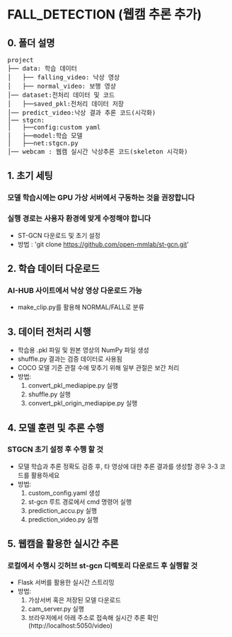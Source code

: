 # FALL_DETECTION (웹캠 추론 추가)

## 0. 폴더 설명
<pre>
project
├── data: 학습 데이터
│   ├── falling_video: 낙상 영상
│   ├── normal_video: 보행 영상
│── dataset:전처리 데이터 및 코드
│   ├──saved_pkl:전처리 데이터 저장
│── predict_video:낙상 결과 추론 코드(시각화)
│── stgcn:
│   ├──config:custom yaml
│   ├──model:학습 모델
│   ├──net:stgcn.py
│── webcam : 웹캠 실시간 낙상추론 코드(skeleton 시각화)
</pre>

## 1. 초기 세팅 
### 모델 학습시에는 GPU 가상 서버에서 구동하는 것을 권장합니다
### 실행 경로는 사용자 환경에 맞게 수정해야 합니다
- ST-GCN 다운로드 및 초기 설정
- 방법 : 'git clone https://github.com/open-mmlab/st-gcn.git'

## 2. 학습 데이터 다운로드
### AI-HUB 사이트에서 낙상 영상 다운로드 가능
- make_clip.py를 활용해 NORMAL/FALL로 분류

## 3. 데이터 전처리 시행 
- 학습용 .pkl 파일 및 원본 영상의 NumPy 파일 생성
- shuffle.py 결과는 검증 데이터로 사용됨
- COCO 모델 기준 관절 수에 맞추기 위해 일부 관절은 보간 처리
- 방법:
     1. convert_pkl_mediapipe.py 실행
     2. shuffle.py 실행
     3. convert_pkl_origin_mediapipe.py 실행

## 4. 모델 훈련 및 추론 수행
### STGCN 초기 설정 후 수행 할 것 
- 모델 학습과 추론 정확도 검증 후, 타 영상에 대한 추론 결과를 생성할 경우 3-3 코드를 활용하세요
- 방법:
     1. custom_config.yaml 생성 
     2. st-gcn 루트 경로에서 cmd 명령어 실행
     3. prediction_accu.py 실행
     4. prediction_video.py 실행
    
## 5. 웹캠을 활용한 실시간 추론
### 로컬에서 수행시 깃허브 st-gcn 디렉토리 다운로드 후 실행할 것
- Flask 서버를 활용한 실시간 스트리밍  
- 방법:
     1. 가상서버 혹은 저장된 모델 다운로드
     2. cam_server.py 실행
     3. 브라우저에서 아래 주소로 접속해 실시간 추론 확인 (http://localhost:5050/video)

